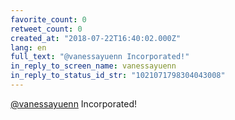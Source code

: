 ```yaml
---
favorite_count: 0
retweet_count: 0
created_at: "2018-07-22T16:40:02.000Z"
lang: en
full_text: "@vanessayuenn Incorporated!"
in_reply_to_screen_name: vanessayuenn
in_reply_to_status_id_str: "1021071798304043008"
---
```


[@vanessayuenn](https://twitter.com/vanessayuenn) Incorporated!
